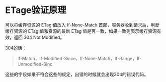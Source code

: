 # ETage验证原理

可以将缓存资源的 ETag 值放入 If-None-Match 首部，服务器收到请求后，判断缓存资源的 ETag 值和资源的最新 ETag 值是否一致，如果一致则表示缓存资源有效，返回 304 Not Modified。

304的话：

> If-Match，If-Modified-Since，If-None-Match，If-Range，If-Unmodified-Sinc

这些的字段如果不符合这些的规定，出错的时候就会出现304的错误代码。

